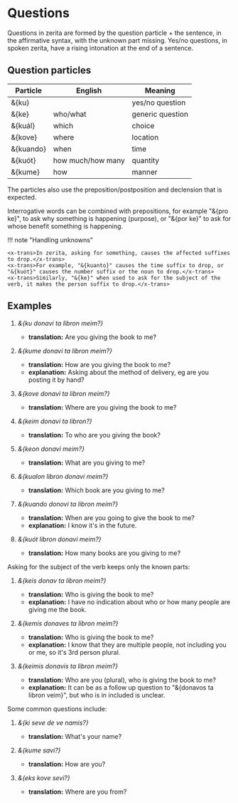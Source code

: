 # <x-trans>Questions</x-trans>

<x-trans>Questions in zerita are formed by the question particle + the sentence, in the affirmative syntax, with the unknown part missing.</x-trans>
<x-trans>Yes/no questions, in spoken zerita, have a rising intonation at the end of a sentence.</x-trans>

## <x-trans>Question particles</x-trans>

| <x-trans>Particle</x-trans> | <x-trans>English</x-trans>           | <x-trans>Meaning</x-trans>          |
| --------------------------- | ------------------------------------ | ----------------------------------- |
| &{ku}                       |                                      | <x-trans>yes/no question</x-trans>  |
| &{ke}                       | <x-trans>who/what</x-trans>          | <x-trans>generic question</x-trans> |
| &{kuál}                     | <x-trans>which</x-trans>             | <x-trans>choice</x-trans>           |
| &{kove}                     | <x-trans>where</x-trans>             | <x-trans>location</x-trans>         |
| &{kuando}                   | <x-trans>when</x-trans>              | <x-trans>time</x-trans>             |
| &{kuót}                     | <x-trans>how much/how many</x-trans> | <x-trans>quantity</x-trans>         |
| &{kume}                     | <x-trans>how</x-trans>               | <x-trans>manner</x-trans>           |

<x-trans>The particles also use the preposition/postposition and declension that is expected.</x-trans>

<x-trans>Interrogative words can be combined with prepositions, for example "&{pro ke}", to ask why something is happening (purpose), or "&{por ke}" to ask for whose benefit something is happening.</x-trans>

!!! note "<x-trans>Handling unknowns</x-trans>"

    <x-trans>In zerita, asking for something, causes the affected suffixes to drop.</x-trans>
    <x-trans>For example, "&{kuanto}" causes the time suffix to drop, or "&{kuót}" causes the number suffix or the noun to drop.</x-trans>
    <x-trans>Similarly, "&{ke}" when used to ask for the subject of the verb, it makes the person suffix to drop.</x-trans>

## <x-trans>Examples</x-trans>

1.  _&{ku donavi ta libron meim?}_

    - **<x-trans>translation</x-trans>:** <x-trans>Are you giving the book to me?</x-trans>

1.  _&{kume donavi ta libron meim?}_

    - **<x-trans>translation</x-trans>:** <x-trans>How are you giving the book to me?</x-trans>
    - **<x-trans>explanation</x-trans>:** <x-trans>Asking about the method of delivery, eg are you posting it by hand?</x-trans>

1.  _&{kove donavi ta libron meim?}_

    - **<x-trans>translation</x-trans>:** <x-trans>Where are you giving the book to me?</x-trans>

1.  _&{keim donavi ta libron?}_

    - **<x-trans>translation</x-trans>:** <x-trans>To who are you giving the book?</x-trans>

1.  _&{keon donavi meim?}_

    - **<x-trans>translation</x-trans>:** <x-trans>What are you giving to me?</x-trans>

1.  _&{kualon libron donavi meim?}_

    - **<x-trans>translation</x-trans>:** <x-trans>Which book are you giving to me?</x-trans>

1.  _&{kuando donovi ta libron meim?}_

    - **<x-trans>translation</x-trans>:** <x-trans>When are you going to give the book to me?</x-trans>
    - **<x-trans>explanation</x-trans>:** <x-trans>I know it's in the future.</x-trans>

1.  _&{kuót libron donavi meim?}_

    - **<x-trans>translation</x-trans>:** <x-trans>How many books are you giving to me?</x-trans>

<x-trans>Asking for the subject of the verb keeps only the known parts:</x-trans>

1.  _&{keis donav ta libron meim?}_

    - **<x-trans>translation</x-trans>:** <x-trans>Who is giving the book to me?</x-trans>
    - **<x-trans>explanation</x-trans>:** <x-trans>I have no indication about who or how many people are giving me the book.</x-trans>

1.  _&{kemis donaves ta libron meim?}_

    - **<x-trans>translation</x-trans>:** <x-trans>Who is giving the book to me?</x-trans>
    - **<x-trans>explanation</x-trans>:** <x-trans>I know that they are multiple people, not including you or me, so it's 3rd person plural.</x-trans>

1.  _&{keimis donavis ta libron meim?}_

    - **<x-trans>translation</x-trans>:** <x-trans>Who are you (plural), who is giving the book to me?</x-trans>
    - **<x-trans>explanation</x-trans>:** <x-trans>It can be as a follow up question to "&{donavos ta libron veim}", but who is in included is unclear.</x-trans>

<x-trans>Some common questions include:</x-trans>

1.  _&{ki seve de ve namis?}_

    - **<x-trans>translation</x-trans>:** <x-trans>What's your name?</x-trans>

1.  _&{kume savi?}_

    - **<x-trans>translation</x-trans>:** <x-trans>How are you?</x-trans>

1.  _&{eks kove sevi?}_

    - **<x-trans>translation</x-trans>:** <x-trans>Where are you from?</x-trans>
